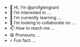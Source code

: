 - 👋 Hi, I’m @profglengrant
- 👀 I’m interested in ...
- 🌱 I’m currently learning ...
- 💞️ I’m looking to collaborate on ...
- 📫 How to reach me ...
- 😄 Pronouns: ...
- ⚡ Fun fact: ...

<!---
profglengrant/profglengrant is a ✨ special ✨ repository because its `README.md` (this file) appears on your GitHub profile.
You can click the Preview link to take a look at your changes.
--->
